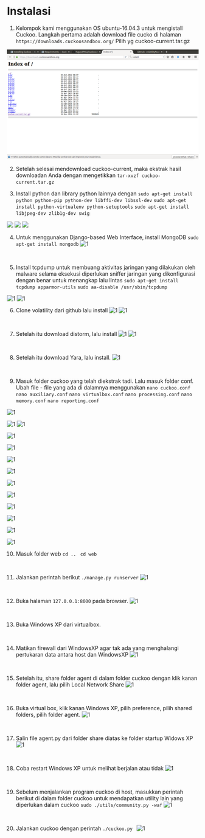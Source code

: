 # Instalasi

1. Kelompok kami menggunakan OS ubuntu-16.04.3 untuk mengistall Cuckoo. Langkah pertama adalah download file cucko di halaman ``` https://downloads.cuckoosandbox.org/``` Pilih yg cuckoo-current.tar.gz

![](cuckoo/cucko.png)
<br>

2. Setelah selesai mendownload cuckoo-current, maka ekstrak hasil downloadan Anda dengan mengetikkan ```tar-xvzf cuckoo-current.tar.gz```

3. Install python dan library python lainnya dengan 
``` sudo apt-get install python python-pip python-dev libffi-dev libssl-dev ```
```sudo apt-get install python-virtualenv python-setuptools```
```sudo apt-get install libjpeg-dev zlib1g-dev swig```


![](cuckoo/1.png)
![](cuckoo/2.png)
![](cuckoo/3.png)

4. Untuk menggunakan Django-based Web Interface, install MongoDB ```sudo apt-get install mongodb```
![1](cuckoo/4.png)
<br>

5. Install tcpdump untuk membuang aktivitas jaringan yang dilakukan oleh malware selama eksekusi diperlukan sniffer jaringan yang dikonfigurasi dengan benar untuk menangkap lalu lintas 
```sudo apt-get install tcpdump apparmor-utils```
```sudo aa-disable /usr/sbin/tcpdump```

![1](cuckoo/5.png)
![1](cuckoo/6.png)
<br>

6. Clone volatility dari github lalu install
![1](cuckoo/7.png)
![1](cuckoo/8.png)
<br>

7. Setelah itu download distorm, lalu install
![1](cuckoo/9.png)
![1](cuckoo/10.png)
<br>

8. Setelah itu download Yara, lalu install.
![1](cuckoo/11.png)
<br>

9. Masuk folder cuckoo yang telah diekstrak tadi. Lalu masuk folder conf. Ubah file - file yang ada di dalamnya menggunakan 
```nano cuckoo.conf```
```nano auxiliary.conf```
```nano virtualbox.conf```
```nano processing.conf```
```nano memory.conf```
```nano reporting.conf```

![1](cuckoo/12%200.png)

![1](cuckoo/12.png)
![1](cuckoo/13.png)

![1](cuckoo/14%200.png)

![1](cuckoo/14.png)

![1](cuckoo/15%200.png)

![1](cuckoo/15.png)

![1](cuckoo/16%200.png)

![1](cuckoo/16.png)

![1](cuckoo/17%200.png)

![1](cuckoo/17.png)

![1](cuckoo/18%200.png)

![1](cuckoo/18.png)
<br>

10. Masuk folder web 
```cd .. ```
```cd web```
<br>

11. Jalankan perintah berikut ```./manage.py runserver```
![1](cuckoo/cuckoo%20runserver.png)
<br>

12. Buka halaman ```127.0.0.1:8000``` pada browser.
![1](cuckoo/19.png)
<br>

13. Buka Windows XP dari virtualbox.
<br>

14. Matikan firewall dari WindowsXP agar tak ada yang menghalangi pertukaran data antara host dan WindowsXP
![1](cuckoo/20.png)
<br>

15. Setelah itu, share folder agent di dalam folder cuckoo dengan klik kanan folder agent, lalu pilih Local Network Share
![1](cuckoo/21.png)
<br>

16. Buka virtual box, klik kanan Windows XP, pilih preference, pilih shared folders, pilih folder agent.
![1](cuckoo/22.png)
<br>

17. Salin file agent.py dari folder share diatas ke folder startup Widows XP
![1](cuckoo/23.png)
<br>

18. Coba restart Windows XP untuk melihat berjalan atau tidak
![1](cuckoo/24.png)
<br>

19. Sebelum menjalankan program cuckoo di host, masukkan perintah berikut di dalam folder cuckoo untuk mendapatkan utility lain yang diperlukan dalam cuckoo
```sudo ./utils/community.py -waf```
![1](cuckoo/25.png)
<br>

20. Jalankan cuckoo dengan perintah ```./cuckoo.py ```
![1](cuckoo/26.png)
<br>
